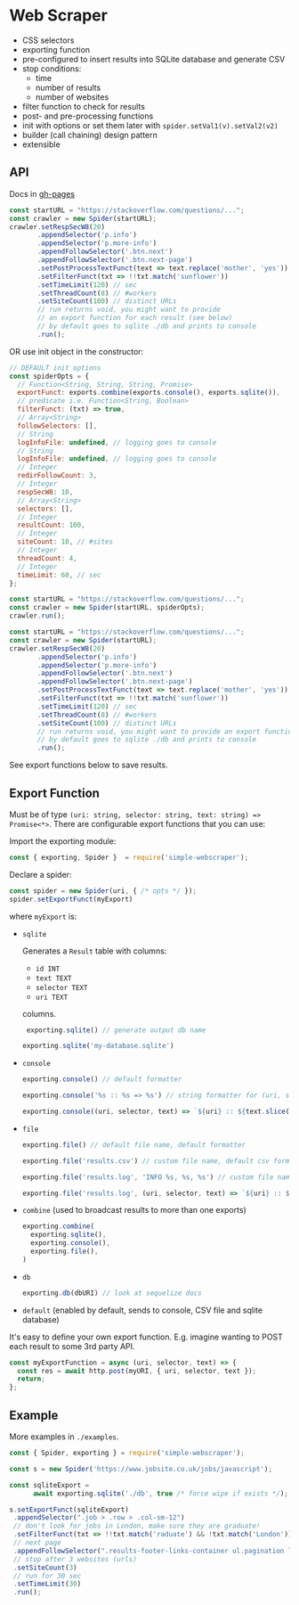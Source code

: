 # Web Scraper

- CSS selectors
- exporting function
- pre-configured to insert results into SQLite database and generate CSV
- stop conditions:
  - time
  - number of results
  - number of websites
- filter function to check for results
- post- and pre-processing functions
- init with options or set them later with `spider.setVal1(v).setVal2(v2)`
- builder (call chaining) design pattern
- extensible

## API

Docs in [gh-pages](https://nl253.github.io/WebScraper/)

```js
const startURL = "https://stackoverflow.com/questions/...";
const crawler = new Spider(startURL);
crawler.setRespSecW8(20)
       .appendSelector('p.info')
       .appendSelector('p.more-info')
       .appendFollowSelector('.btn.next')
       .appendFollowSelector('.btn.next-page')
       .setPostProcessTextFunct(text => text.replace('mother', 'yes'))
       .setFilterFunct(txt => !!txt.match('sunflower'))
       .setTimeLimit(120) // sec
       .setThreadCount(8) // #workers
       .setSiteCount(100) // distinct URLs
       // run returns void, you might want to provide
       // an export function for each result (see below)
       // by default goes to sqlite ./db and prints to console
       .run();
```

OR use init object in the constructor:

```js
// DEFAULT init options
const spiderOpts = {
  // Function<String, String, String, Promise>
  exportFunct: exports.combine(exports.console(), exports.sqlite()),
  // predicate i.e. Function<String, Boolean>
  filterFunct: (txt) => true,
  // Array<String>
  followSelectors: [],
  // String
  logInfoFile: undefined, // logging goes to console
  // String
  logInfoFile: undefined, // logging goes to console
  // Integer
  redirFollowCount: 3,
  // Integer
  respSecW8: 10,
  // Array<String>
  selectors: [],
  // Integer
  resultCount: 100,
  // Integer
  siteCount: 10, // #sites
  // Integer
  threadCount: 4,
  // Integer
  timeLimit: 60, // sec
};

const startURL = "https://stackoverflow.com/questions/...";
const crawler = new Spider(startURL, spiderOpts);
crawler.run();
```

```js
const startURL = "https://stackoverflow.com/questions/...";
const crawler = new Spider(startURL);
crawler.setRespSecW8(20)
       .appendSelector('p.info')
       .appendSelector('p.more-info')
       .appendFollowSelector('.btn.next')
       .appendFollowSelector('.btn.next-page')
       .setPostProcessTextFunct(text => text.replace('mother', 'yes'))
       .setFilterFunct(txt => !!txt.match('sunflower'))
       .setTimeLimit(120) // sec
       .setThreadCount(8) // #workers
       .setSiteCount(100) // distinct URLs
       // run returns void, you might want to provide an export function for each result (see below)
       // by default goes to sqlite ./db and prints to console
       .run();
```

See export functions below to save results.

## Export Function

Must be of type `(uri: string, selector: string, text: string) => Promise<*>`.
There are configurable export functions that you can use:

Import the exporting module:

```js
const { exporting, Spider }  = require('simple-webscraper');
```

Declare a spider:

```js
const spider = new Spider(uri, { /* opts */ });
spider.setExportFunct(myExport)
```

where `myExport` is:

- `sqlite`

  Generates a `Result` table with columns:

  - `id INT`
  - `text TEXT`
  - `selector TEXT`
  - `uri TEXT`

  columns.

  ```js
   exporting.sqlite() // generate output db name
  ```

  ```js
  exporting.sqlite('my-database.sqlite')
  ```

- `console`

  ```js
  exporting.console() // default formatter
  ```

  ```js
  exporting.console('%s :: %s => %s') // string formatter for (uri, selector, text)
  ```

  ```js
  exporting.console((uri, selector, text) => `${uri} :: ${text.slice(0, 100)}`))
  ```

- `file`

  ```js
  exporting.file() // default file name, default formatter
  ```

  ```js
  exporting.file('results.csv') // custom file name, default csv formatter
  ```

  ```js
  exporting.file('results.log', 'INFO %s, %s, %s') // custom file name, string formatter
  ```

  ```js
  exporting.file('results.log', (uri, selector, text) => `${uri} :: ${text.slice(0, 100)}`)
  ```

- `combine` (used to broadcast results to more than one exports)

  ```js
  exporting.combine(
    exporting.sqlite(),
    exporting.console(),
    exporting.file(),
  )
  ```

- `db`

  ```js
  exporting.db(dbURI) // look at sequelize docs
  ```

- `default` (enabled by default, sends to console, CSV file and sqlite database)

It's easy to define your own export function. E.g. imagine wanting to POST each result to some 3rd party API.

```js
const myExportFunction = async (uri, selector, text) => {
  const res = await http.post(myURI, { uri, selector, text });
  return;
};
```

## Example

More examples in `./examples`.

```js
const { Spider, exporting } = require('simple-webscraper');

const s = new Spider('https://www.jobsite.co.uk/jobs/javascript');

const sqliteExport =
      await exporting.sqlite('./db', true /* force wipe if exists */);

s.setExportFunct(sqliteExport)
 .appendSelector(".job > .row > .col-sm-12")
 // don't look for jobs in London, make sure they are graduate!
 .setFilterFunct(txt => !!txt.match('raduate') && !txt.match('London'))
 // next page
 .appendFollowSelector(".results-footer-links-container ul.pagination li a[href*='page=']")
 // stop after 3 websites (urls)
 .setSiteCount(3)
 // run for 30 sec
 .setTimeLimit(30)
 .run();
```
